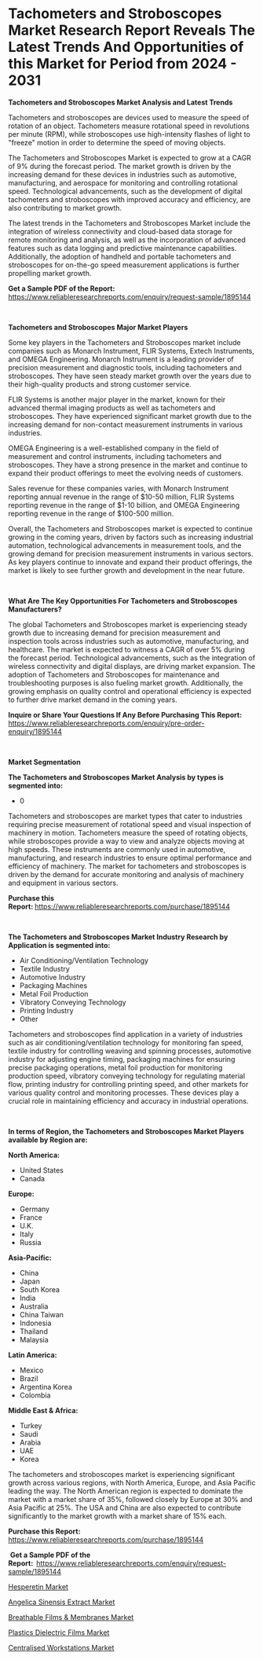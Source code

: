<p><h1>Tachometers and Stroboscopes Market Research Report Reveals The Latest Trends And Opportunities of this Market for Period from 2024 - 2031</h1></p><p><strong>Tachometers and Stroboscopes Market Analysis and Latest Trends</strong></p>
<p><p>Tachometers and stroboscopes are devices used to measure the speed of rotation of an object. Tachometers measure rotational speed in revolutions per minute (RPM), while stroboscopes use high-intensity flashes of light to "freeze" motion in order to determine the speed of moving objects.</p><p>The Tachometers and Stroboscopes Market is expected to grow at a CAGR of 9% during the forecast period. The market growth is driven by the increasing demand for these devices in industries such as automotive, manufacturing, and aerospace for monitoring and controlling rotational speed. Technological advancements, such as the development of digital tachometers and stroboscopes with improved accuracy and efficiency, are also contributing to market growth.</p><p>The latest trends in the Tachometers and Stroboscopes Market include the integration of wireless connectivity and cloud-based data storage for remote monitoring and analysis, as well as the incorporation of advanced features such as data logging and predictive maintenance capabilities. Additionally, the adoption of handheld and portable tachometers and stroboscopes for on-the-go speed measurement applications is further propelling market growth.</p></p>
<p><strong>Get a Sample PDF of the Report:&nbsp;</strong> <a href="https://www.reliableresearchreports.com/enquiry/request-sample/1895144">https://www.reliableresearchreports.com/enquiry/request-sample/1895144</a></p>
<p>&nbsp;</p>
<p><strong>Tachometers and Stroboscopes Major Market Players</strong></p>
<p><p>Some key players in the Tachometers and Stroboscopes market include companies such as Monarch Instrument, FLIR Systems, Extech Instruments, and OMEGA Engineering. Monarch Instrument is a leading provider of precision measurement and diagnostic tools, including tachometers and stroboscopes. They have seen steady market growth over the years due to their high-quality products and strong customer service.</p><p>FLIR Systems is another major player in the market, known for their advanced thermal imaging products as well as tachometers and stroboscopes. They have experienced significant market growth due to the increasing demand for non-contact measurement instruments in various industries.</p><p>OMEGA Engineering is a well-established company in the field of measurement and control instruments, including tachometers and stroboscopes. They have a strong presence in the market and continue to expand their product offerings to meet the evolving needs of customers.</p><p>Sales revenue for these companies varies, with Monarch Instrument reporting annual revenue in the range of $10-50 million, FLIR Systems reporting revenue in the range of $1-10 billion, and OMEGA Engineering reporting revenue in the range of $100-500 million.</p><p>Overall, the Tachometers and Stroboscopes market is expected to continue growing in the coming years, driven by factors such as increasing industrial automation, technological advancements in measurement tools, and the growing demand for precision measurement instruments in various sectors. As key players continue to innovate and expand their product offerings, the market is likely to see further growth and development in the near future.</p></p>
<p>&nbsp;</p>
<p><strong>What Are The Key Opportunities For Tachometers and Stroboscopes Manufacturers?</strong></p>
<p><p>The global Tachometers and Stroboscopes market is experiencing steady growth due to increasing demand for precision measurement and inspection tools across industries such as automotive, manufacturing, and healthcare. The market is expected to witness a CAGR of over 5% during the forecast period. Technological advancements, such as the integration of wireless connectivity and digital displays, are driving market expansion. The adoption of Tachometers and Stroboscopes for maintenance and troubleshooting purposes is also fueling market growth. Additionally, the growing emphasis on quality control and operational efficiency is expected to further drive market demand in the coming years.</p></p>
<p><strong>Inquire or Share Your Questions If Any Before Purchasing This Report:</strong> <a href="https://www.reliableresearchreports.com/enquiry/pre-order-enquiry/1895144">https://www.reliableresearchreports.com/enquiry/pre-order-enquiry/1895144</a></p>
<p>&nbsp;</p>
<p><strong>Market Segmentation</strong></p>
<p><strong>The Tachometers and Stroboscopes Market Analysis by types is segmented into:</strong></p>
<p><ul><li>0</li></ul></p>
<p><p>Tachometers and stroboscopes are market types that cater to industries requiring precise measurement of rotational speed and visual inspection of machinery in motion. Tachometers measure the speed of rotating objects, while stroboscopes provide a way to view and analyze objects moving at high speeds. These instruments are commonly used in automotive, manufacturing, and research industries to ensure optimal performance and efficiency of machinery. The market for tachometers and stroboscopes is driven by the demand for accurate monitoring and analysis of machinery and equipment in various sectors.</p></p>
<p><strong>Purchase this Report:&nbsp;</strong><a href="https://www.reliableresearchreports.com/purchase/1895144">https://www.reliableresearchreports.com/purchase/1895144</a></p>
<p>&nbsp;</p>
<p><strong>The Tachometers and Stroboscopes Market Industry Research by Application is segmented into:</strong></p>
<p><ul><li>Air Conditioning/Ventilation Technology</li><li>Textile Industry</li><li>Automotive Industry</li><li>Packaging Machines</li><li>Metal Foil Production</li><li>Vibratory Conveying Technology</li><li>Printing Industry</li><li>Other</li></ul></p>
<p><p>Tachometers and stroboscopes find application in a variety of industries such as air conditioning/ventilation technology for monitoring fan speed, textile industry for controlling weaving and spinning processes, automotive industry for adjusting engine timing, packaging machines for ensuring precise packaging operations, metal foil production for monitoring production speed, vibratory conveying technology for regulating material flow, printing industry for controlling printing speed, and other markets for various quality control and monitoring processes. These devices play a crucial role in maintaining efficiency and accuracy in industrial operations.</p></p>
<p>&nbsp;</p>
<p><strong>In terms of Region, the Tachometers and Stroboscopes Market Players available by Region are:</strong></p>
<p>
    <p> <strong> North America: </strong>
        <ul>
            <li>United States</li>
            <li>Canada</li>
        </ul>
        </p> 
    <p> <strong> Europe: </strong>
        <ul>
            <li>Germany</li>
            <li>France</li>
            <li>U.K.</li>
            <li>Italy</li>
            <li>Russia</li>
        </ul>
        </p> 
    <p> <strong> Asia-Pacific: </strong>
        <ul>
            <li>China</li>
            <li>Japan</li>
            <li>South Korea</li>
            <li>India</li>
            <li>Australia</li>
            <li>China Taiwan</li>
            <li>Indonesia</li>
            <li>Thailand</li>
            <li>Malaysia</li>
        </ul>
        </p> 
    <p> <strong> Latin America: </strong>
        <ul>
            <li>Mexico</li>
            <li>Brazil</li>
            <li>Argentina Korea</li>
            <li>Colombia</li>
        </ul>
        </p> 
    <p> <strong> Middle East & Africa: </strong>
        <ul>
            <li>Turkey</li>
            <li>Saudi</li>
            <li>Arabia</li>
            <li>UAE</li>
            <li>Korea</li>
        </ul>
    </p>
    </p>
<p><p>The tachometers and stroboscopes market is experiencing significant growth across various regions, with North America, Europe, and Asia Pacific leading the way. The North American region is expected to dominate the market with a market share of 35%, followed closely by Europe at 30% and Asia Pacific at 25%. The USA and China are also expected to contribute significantly to the market growth with a market share of 15% each.</p></p>
<p><strong>Purchase this Report: </strong><a href="https://www.reliableresearchreports.com/purchase/1895144">https://www.reliableresearchreports.com/purchase/1895144</a></p>
<p>&nbsp;<strong>Get a Sample PDF of the Report:&nbsp;&nbsp;</strong><a href="https://www.reliableresearchreports.com/enquiry/request-sample/1895144">https://www.reliableresearchreports.com/enquiry/request-sample/1895144</a></p>
<p><strong></strong></p>
<p><p><a href="https://view.publitas.com/reportprime-1/hesperetin-market-research-report-unlocks-analysis-on-the-market-financial-status-market-size-and-market-revenue-upto-2031/">Hesperetin Market</a></p><p><a href="https://view.publitas.com/reportprime-1/decoding-the-angelica-sinensis-extract-market-a-deep-dive-into-the-latest-market-trends-market-segmentation-and-competitive-analysis/">Angelica Sinensis Extract Market</a></p><p><a href="https://metal-farmhouse-e95.notion.site/Breathable-Films-Membranes-Market-Offers-Provide-Insightful-Data-for-the-Time-Period-from-2024-to--3e3eb7b8934143118dc5b2bc4a5ecc46">Breathable Films & Membranes Market</a></p><p><a href="https://circular-yam-9b9.notion.site/Plastics-Dielectric-Films-Market-Offers-Provide-Insightful-Data-for-the-Time-Period-from-2024-to-203-25fddd91b1504d1581001880958939f9">Plastics Dielectric Films Market</a></p><p><a href="https://extreme-scabiosa-c81.notion.site/Centralised-Workstations-Market-Size-Market-Trends-and-Growth-Outlook-forecasted-for-period-from-2-70e74968088249889e948f3ec8635bc0">Centralised Workstations Market</a></p></p>